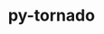 ---
title: "py-tornado"
layout: cache
categories: [package, develop-2023-11-19]
meta: {"versions": ["5.1.1", "6.3.3"], "compilers": ["gcc@=11.1.0", "gcc@=11.4.0", "gcc@=9.4.0", "oneapi@=2023.2.0"], "oss": ["ubuntu20.04"], "platforms": ["linux"], "targets": ["neoverse_v1", "ppc64le", "x86_64_v3"], "stacks": ["data-vis-sdk", "e4s", "e4s-neoverse_v1", "e4s-oneapi", "e4s-power", "root"], "num_specs": 16, "num_specs_by_stack": {"e4s-neoverse_v1": 3, "root": 16, "e4s-power": 3, "data-vis-sdk": 2, "e4s": 4, "e4s-oneapi": 4}}
spec_details: [{"hash": "tvyorxywf3zzxkgww55cpb6jjrcnzdmi", "compiler": "gcc@=11.4.0", "versions": ["6.3.3"], "os": "ubuntu20.04", "platform": "linux", "target": "neoverse_v1", "variants": ["build_system=python_pip"], "stacks": ["e4s-neoverse_v1", "root"], "size": "-", "tarball": "https://binaries.spack.io/releases/develop-2023-11-19/build_cache/linux-ubuntu20.04-neoverse_v1/gcc-11.4.0/py-tornado-6.3.3/linux-ubuntu20.04-neoverse_v1-gcc-11.4.0-py-tornado-6.3.3-tvyorxywf3zzxkgww55cpb6jjrcnzdmi.spack"}, {"hash": "5nersweopge4uoabl4xbdzd6bk7ejgy5", "compiler": "gcc@=11.4.0", "versions": ["6.3.3"], "os": "ubuntu20.04", "platform": "linux", "target": "neoverse_v1", "variants": ["build_system=python_pip"], "stacks": ["e4s-neoverse_v1", "root"], "size": "-", "tarball": "https://binaries.spack.io/releases/develop-2023-11-19/build_cache/linux-ubuntu20.04-neoverse_v1/gcc-11.4.0/py-tornado-6.3.3/linux-ubuntu20.04-neoverse_v1-gcc-11.4.0-py-tornado-6.3.3-5nersweopge4uoabl4xbdzd6bk7ejgy5.spack"}, {"hash": "yh77ee26fvcmu4tagu7xfzikuoyo34c5", "compiler": "gcc@=11.4.0", "versions": ["5.1.1"], "os": "ubuntu20.04", "platform": "linux", "target": "neoverse_v1", "variants": ["build_system=python_pip"], "stacks": ["e4s-neoverse_v1", "root"], "size": "-", "tarball": "https://binaries.spack.io/releases/develop-2023-11-19/build_cache/linux-ubuntu20.04-neoverse_v1/gcc-11.4.0/py-tornado-5.1.1/linux-ubuntu20.04-neoverse_v1-gcc-11.4.0-py-tornado-5.1.1-yh77ee26fvcmu4tagu7xfzikuoyo34c5.spack"}, {"hash": "4gzfv3dy3qjlo7xzmkhyxx3lql7lskl3", "compiler": "gcc@=9.4.0", "versions": ["6.3.3"], "os": "ubuntu20.04", "platform": "linux", "target": "ppc64le", "variants": ["build_system=python_pip"], "stacks": ["e4s-power", "root"], "size": "-", "tarball": "https://binaries.spack.io/releases/develop-2023-11-19/build_cache/linux-ubuntu20.04-ppc64le/gcc-9.4.0/py-tornado-6.3.3/linux-ubuntu20.04-ppc64le-gcc-9.4.0-py-tornado-6.3.3-4gzfv3dy3qjlo7xzmkhyxx3lql7lskl3.spack"}, {"hash": "3jjbu6xp7sqglzparuhrywcmzcpi7lln", "compiler": "gcc@=9.4.0", "versions": ["5.1.1"], "os": "ubuntu20.04", "platform": "linux", "target": "ppc64le", "variants": ["build_system=python_pip"], "stacks": ["e4s-power", "root"], "size": "-", "tarball": "https://binaries.spack.io/releases/develop-2023-11-19/build_cache/linux-ubuntu20.04-ppc64le/gcc-9.4.0/py-tornado-5.1.1/linux-ubuntu20.04-ppc64le-gcc-9.4.0-py-tornado-5.1.1-3jjbu6xp7sqglzparuhrywcmzcpi7lln.spack"}, {"hash": "dunahbezhccvuzrra2mjmfscwhg753t4", "compiler": "gcc@=9.4.0", "versions": ["6.3.3"], "os": "ubuntu20.04", "platform": "linux", "target": "ppc64le", "variants": ["build_system=python_pip"], "stacks": ["e4s-power", "root"], "size": "-", "tarball": "https://binaries.spack.io/releases/develop-2023-11-19/build_cache/linux-ubuntu20.04-ppc64le/gcc-9.4.0/py-tornado-6.3.3/linux-ubuntu20.04-ppc64le-gcc-9.4.0-py-tornado-6.3.3-dunahbezhccvuzrra2mjmfscwhg753t4.spack"}, {"hash": "dbgo6zw4ekueciaj7s7c7irziptvfjgr", "compiler": "gcc@=11.1.0", "versions": ["6.3.3"], "os": "ubuntu20.04", "platform": "linux", "target": "x86_64_v3", "variants": ["build_system=python_pip"], "stacks": ["root", "data-vis-sdk"], "size": "-", "tarball": "https://binaries.spack.io/releases/develop-2023-11-19/build_cache/linux-ubuntu20.04-x86_64_v3/gcc-11.1.0/py-tornado-6.3.3/linux-ubuntu20.04-x86_64_v3-gcc-11.1.0-py-tornado-6.3.3-dbgo6zw4ekueciaj7s7c7irziptvfjgr.spack"}, {"hash": "ei7atxkxq3rlkn53bpuzmhgkgp5hwqqz", "compiler": "gcc@=11.1.0", "versions": ["6.3.3"], "os": "ubuntu20.04", "platform": "linux", "target": "x86_64_v3", "variants": ["build_system=python_pip"], "stacks": ["root", "data-vis-sdk"], "size": "-", "tarball": "https://binaries.spack.io/releases/develop-2023-11-19/build_cache/linux-ubuntu20.04-x86_64_v3/gcc-11.1.0/py-tornado-6.3.3/linux-ubuntu20.04-x86_64_v3-gcc-11.1.0-py-tornado-6.3.3-ei7atxkxq3rlkn53bpuzmhgkgp5hwqqz.spack"}, {"hash": "ofjrirtklro5eewb4w37woqnsw2etycm", "compiler": "gcc@=11.4.0", "versions": ["6.3.3"], "os": "ubuntu20.04", "platform": "linux", "target": "x86_64_v3", "variants": ["build_system=python_pip"], "stacks": ["root", "e4s"], "size": "-", "tarball": "https://binaries.spack.io/releases/develop-2023-11-19/build_cache/linux-ubuntu20.04-x86_64_v3/gcc-11.4.0/py-tornado-6.3.3/linux-ubuntu20.04-x86_64_v3-gcc-11.4.0-py-tornado-6.3.3-ofjrirtklro5eewb4w37woqnsw2etycm.spack"}, {"hash": "m6up4lkgj5xjmlz5o5q36qhz5ms4fndh", "compiler": "gcc@=11.4.0", "versions": ["6.3.3"], "os": "ubuntu20.04", "platform": "linux", "target": "x86_64_v3", "variants": ["build_system=python_pip"], "stacks": ["root", "e4s"], "size": "-", "tarball": "https://binaries.spack.io/releases/develop-2023-11-19/build_cache/linux-ubuntu20.04-x86_64_v3/gcc-11.4.0/py-tornado-6.3.3/linux-ubuntu20.04-x86_64_v3-gcc-11.4.0-py-tornado-6.3.3-m6up4lkgj5xjmlz5o5q36qhz5ms4fndh.spack"}, {"hash": "kodzbdhhjyhs5xhiyjm66ebrq4qrad2d", "compiler": "gcc@=11.4.0", "versions": ["5.1.1"], "os": "ubuntu20.04", "platform": "linux", "target": "x86_64_v3", "variants": ["build_system=python_pip"], "stacks": ["root", "e4s"], "size": "-", "tarball": "https://binaries.spack.io/releases/develop-2023-11-19/build_cache/linux-ubuntu20.04-x86_64_v3/gcc-11.4.0/py-tornado-5.1.1/linux-ubuntu20.04-x86_64_v3-gcc-11.4.0-py-tornado-5.1.1-kodzbdhhjyhs5xhiyjm66ebrq4qrad2d.spack"}, {"hash": "djatphv6nrl2bnxvoibap4qvbqhsqatp", "compiler": "gcc@=11.4.0", "versions": ["6.3.3"], "os": "ubuntu20.04", "platform": "linux", "target": "x86_64_v3", "variants": ["build_system=python_pip"], "stacks": ["root", "e4s"], "size": "-", "tarball": "https://binaries.spack.io/releases/develop-2023-11-19/build_cache/linux-ubuntu20.04-x86_64_v3/gcc-11.4.0/py-tornado-6.3.3/linux-ubuntu20.04-x86_64_v3-gcc-11.4.0-py-tornado-6.3.3-djatphv6nrl2bnxvoibap4qvbqhsqatp.spack"}, {"hash": "xtftgbx2gfhz6iufmuiymy53mrx3z7p6", "compiler": "oneapi@=2023.2.0", "versions": ["6.3.3"], "os": "ubuntu20.04", "platform": "linux", "target": "x86_64_v3", "variants": ["build_system=python_pip"], "stacks": ["root", "e4s-oneapi"], "size": "-", "tarball": "https://binaries.spack.io/releases/develop-2023-11-19/build_cache/linux-ubuntu20.04-x86_64_v3/oneapi-2023.2.0/py-tornado-6.3.3/linux-ubuntu20.04-x86_64_v3-oneapi-2023.2.0-py-tornado-6.3.3-xtftgbx2gfhz6iufmuiymy53mrx3z7p6.spack"}, {"hash": "enrscxllvleend5chadnuhf3aftv5o35", "compiler": "oneapi@=2023.2.0", "versions": ["5.1.1"], "os": "ubuntu20.04", "platform": "linux", "target": "x86_64_v3", "variants": ["build_system=python_pip"], "stacks": ["root", "e4s-oneapi"], "size": "-", "tarball": "https://binaries.spack.io/releases/develop-2023-11-19/build_cache/linux-ubuntu20.04-x86_64_v3/oneapi-2023.2.0/py-tornado-5.1.1/linux-ubuntu20.04-x86_64_v3-oneapi-2023.2.0-py-tornado-5.1.1-enrscxllvleend5chadnuhf3aftv5o35.spack"}, {"hash": "rqmrdqvne3vbamle5b7563mbrwnuiqkt", "compiler": "oneapi@=2023.2.0", "versions": ["6.3.3"], "os": "ubuntu20.04", "platform": "linux", "target": "x86_64_v3", "variants": ["build_system=python_pip"], "stacks": ["root", "e4s-oneapi"], "size": "-", "tarball": "https://binaries.spack.io/releases/develop-2023-11-19/build_cache/linux-ubuntu20.04-x86_64_v3/oneapi-2023.2.0/py-tornado-6.3.3/linux-ubuntu20.04-x86_64_v3-oneapi-2023.2.0-py-tornado-6.3.3-rqmrdqvne3vbamle5b7563mbrwnuiqkt.spack"}, {"hash": "4w4y4n76ctjaqesgdfmsgjqiaeo4agi6", "compiler": "oneapi@=2023.2.0", "versions": ["6.3.3"], "os": "ubuntu20.04", "platform": "linux", "target": "x86_64_v3", "variants": ["build_system=python_pip"], "stacks": ["root", "e4s-oneapi"], "size": "-", "tarball": "https://binaries.spack.io/releases/develop-2023-11-19/build_cache/linux-ubuntu20.04-x86_64_v3/oneapi-2023.2.0/py-tornado-6.3.3/linux-ubuntu20.04-x86_64_v3-oneapi-2023.2.0-py-tornado-6.3.3-4w4y4n76ctjaqesgdfmsgjqiaeo4agi6.spack"}]
---